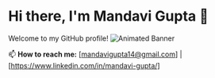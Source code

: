 # Hi there, I'm **Mandavi Gupta** 👋
Welcome to my GitHub profile!
![Animated Banner](https://media3.giphy.com/media/v1.Y2lkPTc5MGI3NjExOTY1cjY0cmlhaGs0czJtZDNzZ2k1czZvdHd3ODJqZm55aWR1NmM4cyZlcD12MV9pbnRlcm5hbF9naWZfYnlfaWQmY3Q9Zw/2IudUHdI075HL02Pkk/giphy.gif)



📫 **How to reach me:** [mandavigupta14@gmail.com] | [https://www.linkedin.com/in/mandavi-gupta/]

<!--
**mandavigupta/mandavigupta** is a ✨ _special_ ✨ repository because its `README.md` (this file) appears on your GitHub profile.

Here are some ideas to get you started:

- 🔭 I’m currently working on ...
- 🌱 I’m currently learning ...
- 👯 I’m looking to collaborate on ...
- 🤔 I’m looking for help with ...
- 💬 Ask me about ...
- 📫 How to reach me: ...
- 😄 Pronouns: ...
- ⚡ Fun fact: ...
-->
